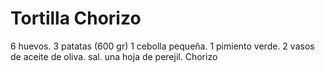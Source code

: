 Tortilla Chorizo
================
6 huevos.
3 patatas (600 gr)
1 cebolla pequeña.
1 pimiento verde.
2 vasos de aceite de oliva.
sal.
una hoja de perejil.
Chorizo